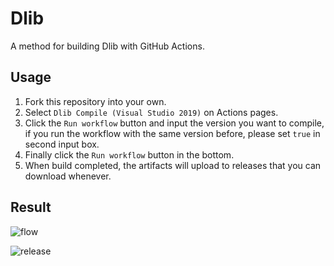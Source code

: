 # Dlib

A method for building Dlib with GitHub Actions.

## Usage

1. Fork this repository into your own.
2. Select `Dlib Compile (Visual Studio 2019)` on Actions pages.
3. Click the `Run workflow` button and input the version you want to compile, if you run the workflow with the same version before, please set `true` in second input box.
4. Finally click the `Run workflow` button in the bottom.
5. When build completed, the artifacts will upload to releases that you can download whenever.

## Result

![flow](https://raw.githubusercontent.com/yuzuhakuon/Dlib/main/doc/01.jpg "flow")

![release](https://raw.githubusercontent.com/yuzuhakuon/Dlib/main/doc/02.jpg "release")
